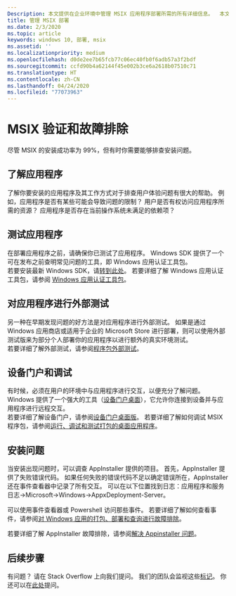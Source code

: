 ```yaml
---
Description: 本文提供在企业环境中管理 MSIX 应用程序部署所需的所有详细信息。  本文的目标读者是企业和 IT 专业人员。
title: 管理 MSIX 部署
ms.date: 2/3/2020
ms.topic: article
keywords: windows 10, 部署, msix
ms.assetid: ''
ms.localizationpriority: medium
ms.openlocfilehash: d0de2ee7b65fcb77c06ec40fb0f6adb57a3f2bdf
ms.sourcegitcommit: ccfd90b4a62144f45e002b3ce6a2618b07510c71
ms.translationtype: HT
ms.contentlocale: zh-CN
ms.lasthandoff: 04/24/2020
ms.locfileid: "77073963"
---
```

# <a name="msix-validation-and-troubleshooting"></a>MSIX 验证和故障排除
尽管 MSIX 的安装成功率为 99%，但有时你需要能够排查安装问题。

## <a name="know-the-application"></a>了解应用程序
了解你要安装的应用程序及其工作方式对于排查用户体验问题有很大的帮助。  例如，应用程序是否有某些可能会导致问题的限制？  用户是否有权访问应用程序所需的资源？  应用程序是否存在当前操作系统未满足的依赖项？

## <a name="test-your-application"></a>测试应用程序
在部署应用程序之前，请确保你已测试了应用程序。  Windows SDK 提供了一个可在发布之前查明常见问题的工具，即 Windows 应用认证工具包。  
若要安装最新 Windows SDK，请[转到此处](https://developer.microsoft.com/windows/downloads/windows-10-sdk)。
若要详细了解 Windows 应用认证工具包，请参阅 [Windows 应用认证工具包](https://docs.microsoft.com/windows/uwp/debug-test-perf/windows-app-certification-kit)。

## <a name="flight-your-application"></a>对应用程序进行外部测试
另一种在早期发现问题的好方法是对应用程序进行外部测试。  如果是通过 Windows 应用商店或适用于企业的 Microsoft Store 进行部署，则可以使用外部测试版来为部分个人部署你的应用程序以进行额外的真实环境测试。  
若要详细了解外部测试，请参阅[程序包外部测试](https://docs.microsoft.com/windows/uwp/publish/package-flights?context=/windows/msix/render)。

## <a name="device-portal-and-debugging"></a>设备门户和调试
有时候，必须在用户的环境中与应用程序进行交互，以便充分了解问题。  Windows 提供了一个强大的工具（[设备门户桌面](https://docs.microsoft.com/windows/uwp/debug-test-perf/device-portal-desktop)），它允许你连接到设备并与应用程序进行远程交互。  
若要详细了解设备门户，请参阅[设备门户桌面版](https://docs.microsoft.com/windows/uwp/debug-test-perf/device-portal-desktop)。
若要详细了解如何调试 MSIX 程序包，请参阅[运行、调试和测试打包的桌面应用程序](https://docs.microsoft.com/windows/msix/desktop/desktop-to-uwp-debug)。

## <a name="installation-issues"></a>安装问题
当安装出现问题时，可以调查 AppInstaller 提供的项目。  首先，AppInstaller 提供了失败错误代码。  如果任何失败的错误代码不足以确定错误所在，AppInstaller 还在事件查看器中记录了所有交互。  可以在以下位置找到日志：应用程序和服务日志->Microsoft->Windows->AppxDeployment-Server。

可以使用事件查看器或 Powershell 访问那些事件。 若要详细了解如何查看事件，请参阅[对 Windows 应用的打包、部署和查询进行故障排除](https://docs.microsoft.com/windows/win32/appxpkg/troubleshooting)。

若要详细了解 AppInstaller 故障排除，请参阅[解决 Appinstaller 问题](https://docs.microsoft.com/windows/msix/app-installer/troubleshoot-appinstaller-issues)。


## <a name="next-steps"></a>后续步骤

有问题？ 请在 Stack Overflow 上向我们提问。 我们的团队会监视这些[标记](https://stackoverflow.com/questions/tagged/project-centennial+or+desktop-bridge)。 你还可以在[此处](https://social.msdn.microsoft.com/Forums//home?filter=alltypes&sort=relevancedesc&searchTerm=%5BDesktop%20Converter%5D)提问。

 
